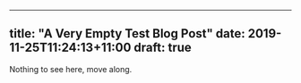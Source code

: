 ---
 title: "A Very Empty Test Blog Post"
 date: 2019-11-25T11:24:13+11:00
 draft: true
 ---

Nothing to see here, move along.

